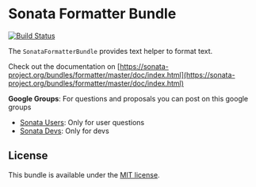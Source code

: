 Sonata Formatter Bundle
=======================

[![Build Status](https://secure.travis-ci.org/sonata-project/SonataFormatterBundle.png)](https://secure.travis-ci.org/#!/sonata-project/SonataFormatterBundle)

The ``SonataFormatterBundle`` provides text helper to format text.

Check out the documentation on [https://sonata-project.org/bundles/formatter/master/doc/index.html](https://sonata-project.org/bundles/formatter/master/doc/index.html)

**Google Groups**: For questions and proposals you can post on this google groups

* [Sonata Users](https://groups.google.com/group/sonata-users): Only for user questions
* [Sonata Devs](https://groups.google.com/group/sonata-devs): Only for devs

License
-------

This bundle is available under the [MIT license](Resources/meta/LICENSE).
